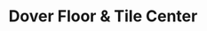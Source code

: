 ---
title: "Dover Floor & Tile Center"
url: /north-olmsted/dover-floor-and-tile-center/
shop: tiles
---
